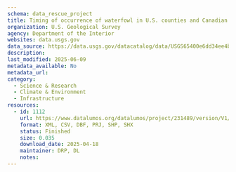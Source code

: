 ```yaml
---
schema: data_rescue_project 
title: Timing of occurrence of waterfowl in U.S. counties and Canadian counties, boroughs, census districts, and other populated area designations with modeled exposure status to highly pathogenic avian influenza virus in 2021-2022
organization: U.S. Geological Survey
agency: Department of the Interior
websites: data.usgs.gov
data_source: https://data.usgs.gov/datacatalog/data/USGS65400e6dd34ee4b6e05bc9ba
description: 
last_modified: 2025-06-09
metadata_available: No
metadata_url: 
category:
  - Science & Research 
  - Climate & Environment 
  - Infrastructure 
resources:
  - id: 1112
    url: https://www.datalumos.org/datalumos/project/231489/version/V1/view
    format: XML, CSV, DBF, PRJ, SHP, SHX
    status: Finished
    size: 0.035
    download_date: 2025-04-18
    maintainer: DRP, DL
    notes: 
---
```


